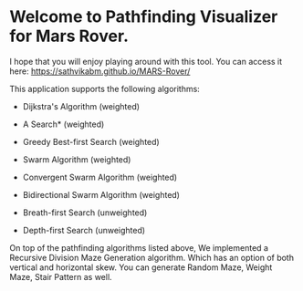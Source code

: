 
 # Welcome to **Pathfinding Visualizer** for **Mars Rover**.
 I hope that you will enjoy playing around with this tool. You can access it here: https://sathvikabm.github.io/MARS-Rover/

This application supports the following algorithms:

- Dijkstra's Algorithm (weighted)

-  A Search* (weighted)

- Greedy Best-first Search (weighted)

- Swarm Algorithm (weighted)

- Convergent Swarm Algorithm (weighted)

- Bidirectional Swarm Algorithm (weighted)

- Breath-first Search (unweighted)

- Depth-first Search (unweighted)

On top of the pathfinding algorithms listed above, We implemented a Recursive Division Maze Generation algorithm. Which has an option of both vertical and horizontal skew. You can generate Random Maze, Weight Maze, Stair Pattern as well.
